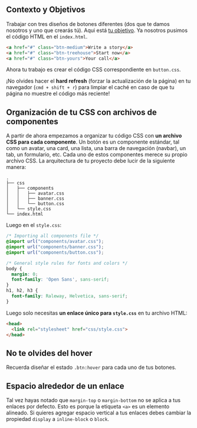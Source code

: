 ## Contexto y Objetivos

Trabajar con tres diseños de botones diferentes (dos que te damos nosotros y uno que crearás tú). Aqui está [tu objetivo](http://lewagon.github.io/html-css-challenges/08-button-sprint/). Ya nosotros pusimos el código HTML en el `index.html`.

```html
<a href="#" class="btn-medium">Write a story</a>
<a href="#" class="btn-treehouse">Start now</a>
<a href="#" class="btn-yours">Your call</a>
```

Ahora tu trabajo es crear el código CSS correspondiente en `button.css`.

¡No olvides hacer el **hard refresh** (forzar la actualización de la página) en tu navegador (`cmd + shift + r`) para limpiar el caché en caso de que tu página no muestre el código más reciente!

## Organización de tu CSS con archivos de componentes

A partir de ahora empezamos a organizar tu código CSS con **un archivo CSS para cada componente**. Un botón es un componente estándar, tal como un avatar, una card, una lista, una barra de navegación (navbar), un tab, un formulario, etc. Cada uno de estos componentes merece su propio archivo CSS. La arquitectura de tu proyecto debe lucir de la siguiente manera:

```
.
├── css
│   ├── components
│   │   ├── avatar.css
│   │   ├── banner.css
│   │   └── button.css
│   └── style.css
└── index.html
```

Luego en el `style.css`:

```css
/* Importing all components file */
@import url("components/avatar.css");
@import url("components/banner.css");
@import url("components/button.css");

/* General style rules for fonts and colors */
body {
  margin: 0;
  font-family: 'Open Sans', sans-serif;
}
h1, h2, h3 {
  font-family: Raleway, Helvetica, sans-serif;
}
```
Luego solo necesitas **un enlace único para `style.css`** en tu archivo HTML:

```html
<head>
  <link rel="stylesheet" href="css/style.css">
</head>
```

## No te olvides del hover

Recuerda diseñar el estado `.btn:hover` para cada uno de tus botones.

## Espacio alrededor de un enlace

Tal vez hayas notado que `margin-top` o `margin-bottom` no se aplica a tus enlaces por defecto.  Esto es porque la etiqueta `<a>` es un elemento alineado. Si quieres agregar espacio vertical a tus enlaces debes cambiar la propiedad `display` a `inline-block` o `block`.
